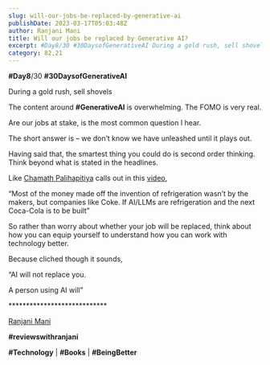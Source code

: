 ```yaml
---
slug: will-our-jobs-be-replaced-by-generative-ai
publishDate: 2023-03-17T05:03:48Z
author: Ranjani Mani
title: Will our jobs be replaced by Generative AI? 
excerpt: #Day8/30 #30DaysofGenerativeAI During a gold rush, sell shovels The content around #GenerativeAI is overwhelming. The FOMO is very real. Are our jobs at stake, is the most common question I hear. The short answer is – we don’t know we have unleashed until it plays out. Having said that, the smartest thing you could do  ... 
category: 82,21
---
```


**#Day8**/30 **#30DaysofGenerativeAI**

During a gold rush, sell shovels

The content around **#GenerativeAI** is overwhelming. The FOMO is very real.

Are our jobs at stake, is the most common question I hear.

The short answer is – we don’t know we have unleashed until it plays out.

Having said that, the smartest thing you could do is second order thinking. Think beyond what is stated in the headlines.

Like [Chamath Palihapitiya](https://www.linkedin.com/feed/#) calls out in this [video](https://www.linkedin.com/posts/ranjanimani%5Fday8-30daysofgenerativeai-generativeai-activity-7042360115915620352-0Waw?utm%5Fsource=share&utm%5Fmedium=member%5Fdesktop),

“Most of the money made off the invention of refrigeration wasn’t by the makers, but companies like Coke. If AI/LLMs are refrigeration and the next Coca-Cola is to be built”

So rather than worry about whether your job will be replaced, think about how you can equip yourself to understand how you can work with technology better.

Because cliched though it sounds,

“AI will not replace you.

A person using AI will”

\*\*\*\*\*\*\*\*\*\*\*\*\*\*\*\*\*\*\*\*\*\*\*\*\*\*\*\*

[Ranjani Mani](https://www.linkedin.com/feed/#)

**#reviewswithranjani**

**#Technology** | **#Books** | **#BeingBetter**